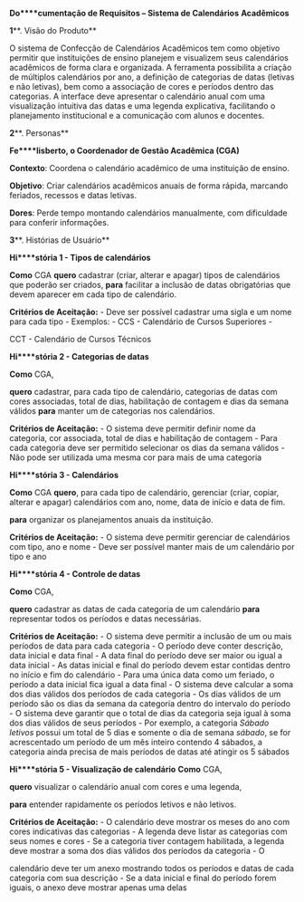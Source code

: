 **Do****cumentação de Requisitos – Sistema de Calendários** **Acadêmicos** 

**1****. Visão do Produto** 

O sistema de Confecção de Calendários Acadêmicos tem como objetivo permitir que instituições de ensino planejem e visualizem seus calendários acadêmicos de forma clara e organizada. A ferramenta possibilita a criação de múltiplos calendários por ano, a definição de categorias de datas \(letivas e não letivas\), bem como a associação de cores e períodos dentro das categorias. A interface deve apresentar o calendário anual com uma visualização intuitiva das datas e uma legenda explicativa, facilitando o planejamento institucional e a comunicação com alunos e docentes. 

**2****. Personas** 

**Fe****lisberto, o Coordenador de Gestão Acadêmica \(CGA\)** 

**Contexto**: Coordena o calendário acadêmico de uma instituição de ensino. 

**Objetivo**: Criar calendários acadêmicos anuais de forma rápida, marcando feriados, recessos e datas letivas. 

**Dores**: Perde tempo montando calendários manualmente, com dificuldade para conferir informações. 

**3****. Histórias de Usuário** 

**Hi****stória 1 - Tipos de calendários** 

**Como** CGA **quero** cadastrar \(criar, alterar e apagar\) tipos de calendários que poderão ser criados, **para** facilitar a inclusão de datas obrigatórias que devem aparecer em cada tipo de calendário. 

**Critérios de Aceitação:** - Deve ser possível cadastrar uma sigla e um nome para cada tipo - Exemplos: - CCS - Calendário de Cursos Superiores -

CCT - Calendário de Cursos Técnicos 

**Hi****stória 2 - Categorias de datas** 

**Como** CGA, 

**quero** cadastrar, para cada tipo de calendário, categorias de datas com cores associadas, total de dias, habilitação de contagem e dias da semana válidos **para** manter um de categorias nos calendários. 

**Critérios de Aceitação:** - O sistema deve permitir definir nome da categoria, cor associada, total de dias e habilitação de contagem - Para cada categoria deve ser permitido selecionar os dias da semana válidos - Não pode ser utilizada uma mesma cor para mais de uma categoria 

**Hi****stória 3 - Calendários** 

**Como** CGA **quero**, para cada tipo de calendário, gerenciar \(criar, copiar, alterar e apagar\) calendários com ano, nome, data de início e data de fim. 

**para** organizar os planejamentos anuais da instituição. 

**Critérios de Aceitação:** - O sistema deve permitir gerenciar de calendários com tipo, ano e nome - Deve ser possível manter mais de um calendário por tipo e ano 

**Hi****stória 4 - Controle de datas** 

**Como** CGA, 

**quero** cadastrar as datas de cada categoria de um calendário **para** representar todos os períodos e datas necessárias. 

**Critérios de Aceitação:** - O sistema deve permitir a inclusão de um ou mais períodos de data para cada categoria - O período deve conter descrição, data inicial e data final - A data final do período deve ser maior ou igual a data inicial - As datas inicial e final do período devem estar contidas dentro no início e fim do calendário - Para uma única data como um feriado, o período a data inicial fica igual a data final - O sistema deve calcular a soma dos dias válidos dos períodos de cada categoria - Os dias válidos de um período são os dias da semana da categoria dentro do intervalo do período - O sistema deve garantir que o total de dias da categoria seja igual à soma dos dias válidos de seus períodos - Por exemplo, a categoria *Sábado letivos* possui um total de 5 dias e somente o dia de semana *sábado*, se for acrescentado um período de um mês inteiro contendo 4 sábados, a categoria ainda precisa de mais períodos de datas até atingir os 5 sábados 

**Hi****stória 5 - Visualização de calendário** **Como** CGA, 

**quero** visualizar o calendário anual com cores e uma legenda, 

**para** entender rapidamente os períodos letivos e não letivos. 

**Critérios de Aceitação:** - O calendário deve mostrar os meses do ano com cores indicativas das categorias - A legenda deve listar as categorias com seus nomes e cores - Se a categoria tiver contagem habilitada, a legenda deve mostrar a soma dos dias válidos dos períodos da categoria - O

calendário deve ter um anexo mostrando todos os períodos e datas de cada categoria com sua descrição - Se a data inicial e final do período forem iguais, o anexo deve mostrar apenas uma delas



